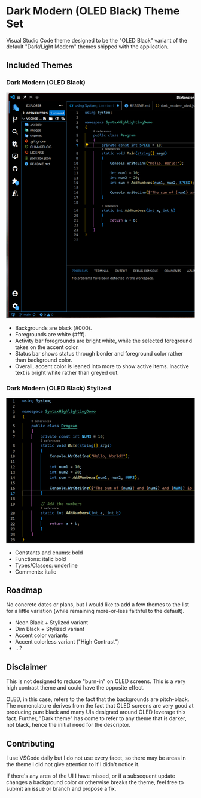 # Dark Modern (OLED Black) Theme Set

Visual Studio Code theme designed to be the "OLED Black" variant of the default
"Dark/Light Modern" themes shipped with the application.

## Included Themes

### Dark Modern (OLED Black)

![Screenshot](images/Screenshot_0.2.0_oled-black.png)

* Backgrounds are black (#000).
* Foregrounds are white (#fff).
* Activity bar foregrounds are bright white, while the selected foreground takes on
the accent color.
* Status bar shows status through border and foreground color rather than background color.
* Overall, accent color is leaned into more to show active items. Inactive text is bright
white rather than greyed out.

### Dark Modern (OLED Black) Stylized

![Screenshot2](images/Screenshot_0.2.0_oled-black-stylized.png)

* Constants and enums: bold
* Functions: italic bold
* Types/Classes: underline
* Comments: italic

## Roadmap

No concrete dates or plans, but I would like to add a few themes to the list
for a little variation (while remaining more-or-less faithful to the default).

* Neon Black + Stylized variant
* Dim Black + Stylized variant
* Accent color variants
* Accent colorless variant ("High Contrast")
* ...?

## Disclaimer

This is not designed to reduce "burn-in" on OLED screens. This is a very
high contrast theme and could have the opposite effect.

OLED, in this case, refers to the fact that the backgrounds are pitch-black.
The nomenclature derives from the fact that OLED screens are very good at
producing pure black and many UIs designed around OLED leverage this fact.
Further, "Dark theme" has come to refer to any theme that is darker, not black,
hence the initial need for the descriptor.

## Contributing

I use VSCode daily but I do not use every facet, so there may be areas in the
theme I did not give attention to if I didn't notice it.

If there's any area of the UI I have missed, or if a subsequent update changes
a background color or otherwise breaks the theme, feel free to submit an issue
or branch and propose a fix.
